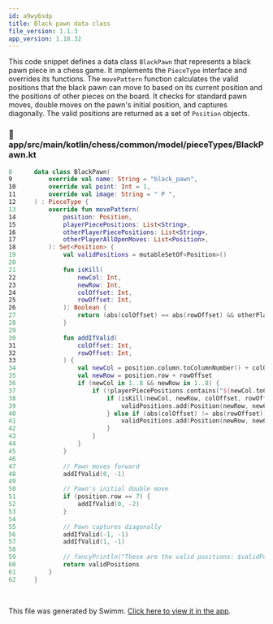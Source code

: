 ```yaml
---
id: a9wy6sdp
title: Black pawn data class
file_version: 1.1.3
app_version: 1.18.32
---
```


This code snippet defines a data class `BlackPawn` that represents a black pawn piece in a chess game. It implements the `PieceType` interface and overrides its functions. The `movePattern` function calculates the valid positions that the black pawn can move to based on its current position and the positions of other pieces on the board. It checks for standard pawn moves, double moves on the pawn's initial position, and captures diagonally. The valid positions are returned as a set of `Position` objects.
<!-- NOTE-swimm-snippet: the lines below link your snippet to Swimm -->
### 📄 app/src/main/kotlin/chess/common/model/pieceTypes/BlackPawn.kt
```kotlin
8      data class BlackPawn(
9          override val name: String = "black_pawn",
10         override val point: Int = 1,
11         override val image: String = " P ",
12     ) : PieceType {
13         override fun movePattern(
14             position: Position,
15             playerPiecePositions: List<String>,
16             otherPlayerPiecePositions: List<String>,
17             otherPlayerAllOpenMoves: List<Position>,
18         ): Set<Position> {
19             val validPositions = mutableSetOf<Position>()
20     
21             fun isKill(
22                 newCol: Int,
23                 newRow: Int,
24                 colOffset: Int,
25                 rowOffset: Int,
26             ): Boolean {
27                 return (abs(colOffset) == abs(rowOffset) && otherPlayerPiecePositions.contains("${newCol.toColumn()}$newRow"))
28             }
29     
30             fun addIfValid(
31                 colOffset: Int,
32                 rowOffset: Int,
33             ) {
34                 val newCol = position.column.toColumnNumber() + colOffset + 1
35                 val newRow = position.row + rowOffset
36                 if (newCol in 1..8 && newRow in 1..8) {
37                     if (!playerPiecePositions.contains("${newCol.toColumn()}$newRow")) {
38                         if (isKill(newCol, newRow, colOffset, rowOffset)) {
39                             validPositions.add(Position(newRow, newCol.toColumn()))
40                         } else if (abs(colOffset) != abs(rowOffset)) {
41                             validPositions.add(Position(newRow, newCol.toColumn(), true))
42                         }
43                     }
44                 }
45             }
46     
47             // Pawn moves forward
48             addIfValid(0, -1)
49     
50             // Pawn's initial double move
51             if (position.row == 7) {
52                 addIfValid(0, -2)
53             }
54     
55             // Pawn captures diagonally
56             addIfValid(-1, -1)
57             addIfValid(1, -1)
58     
59             // fancyPrintln("These are the valid positions: $validPositions")
60             return validPositions
61         }
62     }
```

<br/>

This file was generated by Swimm. [Click here to view it in the app](https://app.swimm.io/repos/Z2l0aHViJTNBJTNBQ2hlc3MlM0ElM0FvYnNjdXJlLXN0YXI=/docs/a9wy6sdp).
